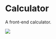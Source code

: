 # Calculator

A front-end calculator.

![](https://img.shields.io/github/last-commit/caodoc/calculator?style="flat-square"&color="94a4ff")